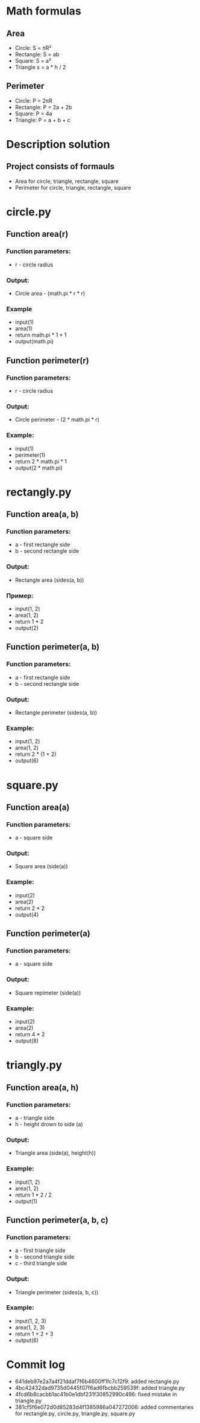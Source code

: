 # Math formulas
## Area
- Circle: S = πR²
- Rectangle: S = ab
- Square: S = a²
- Triangle s = a * h / 2

## Perimeter
- Circle: P = 2πR
- Rectangle: P = 2a + 2b
- Square: P = 4a
- Triangle: P = a + b + c

# Description solution
## Project consists of formauls
- Area for circle, triangle, rectangle, square
- Perimeter for circle, triangle, rectangle, square

# circle.py
## Function area(r)
### Function parameters:
- r - circle radius
### Output:
- Circle area - (math.pi * r * r)  
### Example
- input(1)
- area(1)
- return math.pi * 1 * 1
- output(math.pi)
## Function perimeter(r)
### Function parameters:
- r - circle radius
### Output:
- Circle perimeter - (2 * math.pi * r) 
### Example:
- input(1)
- perimeter(1)
- return  2 * math.pi * 1
- output(2 * math.pi)

# rectangly.py
## Function area(a, b)
### Function parameters:
- a - first rectangle side
- b - second rectangle side
### Output:
- Rectangle area (sides(a, b))
### Пример:
- input(1, 2)
- area(1, 2)
- return 1 * 2
- output(2)
## Function perimeter(a, b)
### Function parameters:
- a - first rectangle side
- b - second rectangle side
### Output:
- Rectangle perimeter (sides(a, b))
### Example:
- input(1, 2)
- area(1, 2)
- return 2 * (1 + 2)
- output(6)

# square.py
## Function area(a)
### Function parameters:
- a - square side
### Output:
- Square area (side(a))
### Example:
- input(2)
- area(2)
- return 2 * 2
- output(4)
## Function perimeter(a)
### Function parameters:
- a - square side
### Output:
- Square repimeter (side(a))
### Example:
- input(2)
- area(2)
- return 4 * 2
- output(8)

# triangly.py
## Function area(a, h)
### Function parameters:
- a - triangle side
- h - height drown to side (a)
### Output:
- Triangle area (side(a), height(h))
### Example:
- input(1, 2)
- area(1, 2)
- return 1 * 2 / 2
- output(1)
## Function perimeter(a, b, c)
### Function parameters:
- a - first triangle side
- b - second triangle side
- c - third triangle side
### Output:
- Triangle perimeter (sides(a, b, c))
### Example:
- input(1, 2, 3)
- area(1, 2, 3)
- return 1 + 2 + 3
- output(6)

# Commit log
- 641deb97e2a7a4f21ddaf7f6b4600ff1fc7c12f9: added rectangle.py
- 4bc42432dad9735d0445f07f6ad6fbcbb259539f: added triangle.py
- 4fcd6b8cacbb1ac41b0e1dbf231f30852990c496: fixed mistake in triangle.py
- 381cf5f6e072d0d85283d4f1385986a047272006: added commentaries for rectangle.py, circle.py, triangle.py, square.py
  
